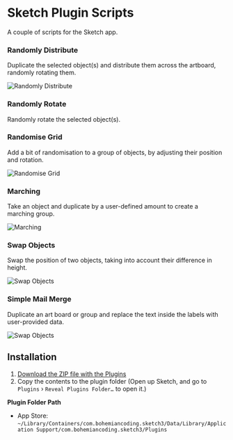 Sketch Plugin Scripts
=====================

A couple of scripts for the Sketch app.


### Randomly Distribute

Duplicate the selected object(s) and distribute them across the artboard, randomly rotating them.

![Randomly Distribute](https://raw.githubusercontent.com/kumo/Sketch-Plugin-Scripts/master/docs/random-distribute.gif)

### Randomly Rotate

Randomly rotate the selected object(s).

### Randomise Grid

Add a bit of randomisation to a group of objects, by adjusting their position and rotation.

![Randomise Grid](https://raw.githubusercontent.com/kumo/Sketch-Plugin-Scripts/master/docs/randomise-grid.gif)

### Marching

Take an object and duplicate by a user-defined amount to create a marching group.

![Marching](https://raw.githubusercontent.com/kumo/Sketch-Plugin-Scripts/master/docs/marching.gif)

### Swap Objects

Swap the position of two objects, taking into account their difference in height.

![Swap Objects](https://raw.githubusercontent.com/kumo/Sketch-Plugin-Scripts/master/docs/swap-objects.gif)

### Simple Mail Merge

Duplicate an art board or group and replace the text inside the labels with user-provided data.

![Swap Objects](https://raw.githubusercontent.com/kumo/Sketch-Plugin-Scripts/master/docs/simple-mail-merge.gif)

## Installation

1. [Download the ZIP file with the Plugins](https://github.com/kumo/Sketch-Plugin-Scripts/archive/master.zip)
2. Copy the contents to the plugin folder (Open up Sketch, and go to `Plugins` › `Reveal Plugins Folder…` to open it.)

**Plugin Folder Path**

* App Store: `~/Library/Containers/com.bohemiancoding.sketch3/Data/Library/Application Support/com.bohemiancoding.sketch3/Plugins`
